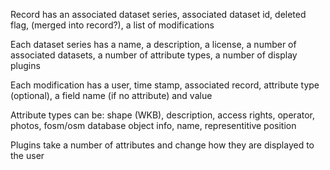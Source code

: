 
Record has an associated dataset series, associated dataset id, deleted flag, (merged into record?), a list of modifications

Each dataset series has a name, a description, a license, a number of associated datasets, a number of attribute types, a number of display plugins

Each modification has a user, time stamp, associated record, attribute type (optional), a field name (if no attribute) and value

Attribute types can be: shape (WKB), description, access rights, operator, photos, fosm/osm database object info, name, representitive position

Plugins take a number of attributes and change how they are displayed to the user

